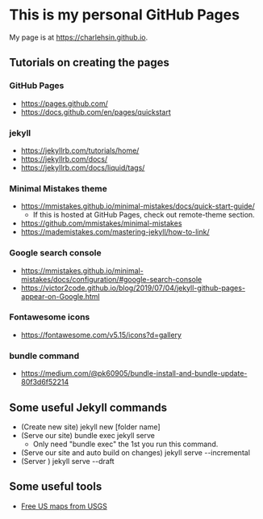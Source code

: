 # This is my personal GitHub Pages

My page is at https://charlehsin.github.io.

## Tutorials on creating the pages

### GitHub Pages

- https://pages.github.com/
- https://docs.github.com/en/pages/quickstart

### jekyll

- https://jekyllrb.com/tutorials/home/
- https://jekyllrb.com/docs/
- https://jekyllrb.com/docs/liquid/tags/

### Minimal Mistakes theme

- https://mmistakes.github.io/minimal-mistakes/docs/quick-start-guide/
   - If this is hosted at GitHub Pages, check out remote-theme section.
- https://github.com/mmistakes/minimal-mistakes
- https://mademistakes.com/mastering-jekyll/how-to-link/

### Google search console

- https://mmistakes.github.io/minimal-mistakes/docs/configuration/#google-search-console
- https://victor2code.github.io/blog/2019/07/04/jekyll-github-pages-appear-on-Google.html

### Fontawesome icons

- https://fontawesome.com/v5.15/icons?d=gallery

### bundle command

- https://medium.com/@pk60905/bundle-install-and-bundle-update-80f3d6f52214

## Some useful Jekyll commands

- (Create new site) jekyll new [folder name]
- (Serve our site) bundle exec jekyll serve
   - Only need "bundle exec" the 1st you run this command.
- (Serve our site and auto build on changes) jekyll serve --incremental
- (Server ) jekyll serve --draft

## Some useful tools

- [Free US maps from USGS](https://apps.nationalmap.gov/viewer/)

